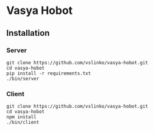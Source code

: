 # Vasya Hobot

## Installation

### Server

```
git clone https://github.com/vslinko/vasya-hobot.git
cd vasya-hobot
pip install -r requirements.txt
./bin/server
```

### Client

```
git clone https://github.com/vslinko/vasya-hobot.git
cd vasya-hobot
npm install
./bin/client
```
